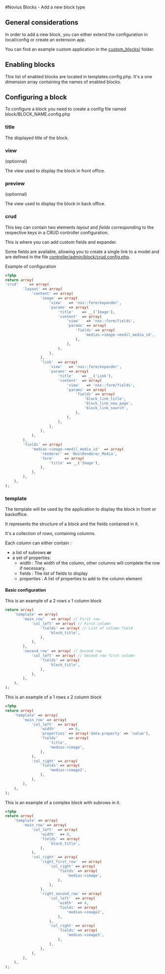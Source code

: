 #Novius Blocks - Add a new block type

## General considerations

In order to add a new block, you can either extend the configuration in local/config or create an extension app.

You can find an example custom application in the [custom_blocks/](custom_blocks/) folder.

## Enabling blocks

This list of enabled blocks are located in templates.config.php. It's a one dimension array containing the names of
enabled blocks.

## Configuring a block

To configure a block you need to create a config file named block/BLOCK_NAME.config.php

### title

The displayed title of the block.

### view

(optionnal)

The view used to display the block in front office.

### preview

(optionnal)

The view used to display the block in back office.

### crud

This key can contain two elements _layout_ and _fields_ corresponding to the respective keys in a CRUD controller
configuration.

This is where you can add custom fields and expander.

Some fields are available, allowing you to create a single link to a model and are defined in the
file [controller/admin/block/crud.config.php](../config/controller/admin/block/crud.config.php).

Example of configuration
```php
<?php
return array(
'crud'     => array(
        'layout' => array(
            'content' => array(
                'image' => array(
                    'view'   => 'nos::form/expander',
                    'params' => array(
                        'title'    => __('Image'),
                        'content'  => array(
                            'view'   => 'nos::form/fields',
                            'params' => array(
                                'fields' => array(
                                    'medias->image->medil_media_id',
                                ),
                            ),
                        ),
                    ),
                ),
                'link'  => array(
                    'view'   => 'nos::form/expander',
                    'params' => array(
                        'title'    => __('Link'),
                        'content'  => array(
                            'view'   => 'nos::form/fields',
                            'params' => array(
                                'fields' => array(
                                    'block_link_title',
                                    'block_link_new_page',
                                    'block_link_search',
                                ),
                            ),
                        ),
                    ),
                ),
            ),
        ),
        'fields' => array(
            'medias->image->medil_media_id'  => array(
                'renderer' => 'Nos\Renderer_Media',
                'form'     => array(
                    'title' => __('Image'),
                ),
            ),
        ),
    ),
);
```

### template

The template will be used by the application to display the block in front or backoffice.

It represents the structure of a block and the fields contained in it.

It's a collection of rows, containing columns.

Each column can either contain :

* a list of subrows __or__
* a set of properties:
    * width : The width of the column, other columns will complete the row if necessary.
    * fields : The list of fields to display
    * properties : A list of properties to add to the column element

#### Basic configuration

This is an example of a 2 rows x 1 column block
```php
return array(
    'template' => array(
        'main_row'   => array( // First row
            'col_left' => array( // First column
                'fields' => array( // List of column field
                    'block_title',
                ),
            ),
        ),
        'second_row' => array( // Second row
            'col_left' => array( // Second row first column
                'fields' => array(
                    'block_title',
                ),
            ),
        ),
    ),
);
```

This is an example of a 1 rows x 2 column block

```php
<?php
return array(
    'template' => array(
        'main_row' => array(
            'col_left'  => array(
                'width'      => 6,
                'properties' => array('data-property' => 'value'),
                'fields'     => array(
                    'title',
                    'medias->image',
                ),
            ),
            'col_right' => array(
                'fields' => array(
                    'medias->image2',
                ),
            ),
        ),
    ),
);
```

This is an example of a complex block with subrows in it.

```php
<?php
return array(
    'template' => array(
        'main_row' => array(
            'col_left'  => array(
                'width'  => 8,
                'fields' => array(
                    'block_title',
                ),
            ),
            'col_right' => array(
                'right_first_row'  => array(
                    'col_right' => array(
                        'fields' => array(
                            'medias->image',
                        ),
                    ),
                ),
                'right_second_row' => array(
                    'col_left'  => array(
                        'width'  => 4,
                        'fields' => array(
                            'medias->image2',
                        ),
                    ),
                    'col_right' => array(
                        'fields' => array(
                            'medias->image3',
                        ),
                    ),
                ),
            ),
        ),
    ),
);
```